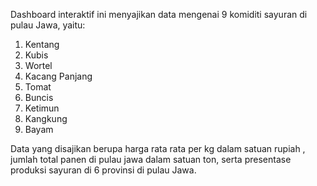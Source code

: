 Dashboard interaktif ini menyajikan data mengenai 9 komiditi sayuran di pulau Jawa, yaitu:
1. Kentang
2. Kubis
3. Wortel
4. Kacang Panjang
5. Tomat
6. Buncis
7. Ketimun
8. Kangkung
9. Bayam

Data yang disajikan berupa harga rata rata per kg dalam satuan rupiah
, jumlah total panen di pulau jawa dalam satuan ton, serta presentase produksi sayuran di 6 provinsi di pulau Jawa.
